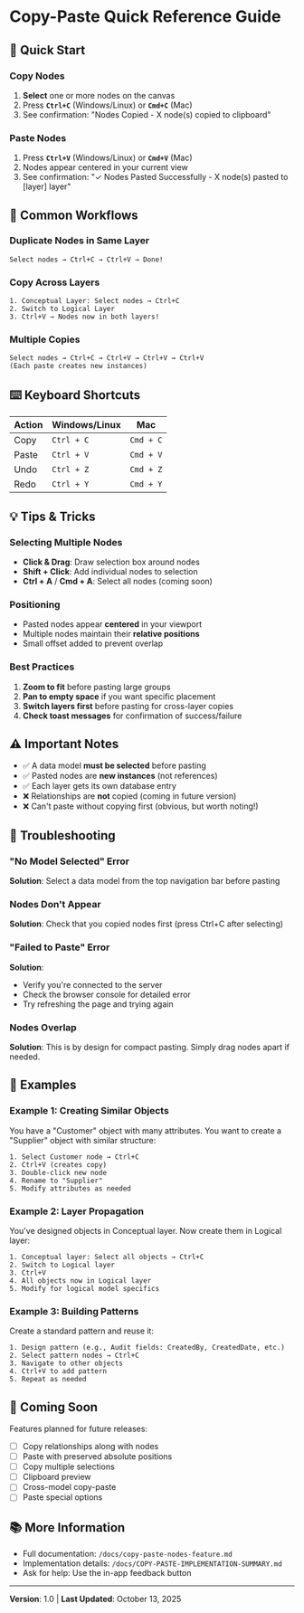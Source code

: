 # Copy-Paste Quick Reference Guide

## 🎯 Quick Start

### Copy Nodes
1. **Select** one or more nodes on the canvas
2. Press **`Ctrl+C`** (Windows/Linux) or **`Cmd+C`** (Mac)
3. See confirmation: "Nodes Copied - X node(s) copied to clipboard"

### Paste Nodes
1. Press **`Ctrl+V`** (Windows/Linux) or **`Cmd+V`** (Mac)
2. Nodes appear centered in your current view
3. See confirmation: "✓ Nodes Pasted Successfully - X node(s) pasted to [layer] layer"

## 🔄 Common Workflows

### Duplicate Nodes in Same Layer
```
Select nodes → Ctrl+C → Ctrl+V → Done!
```

### Copy Across Layers
```
1. Conceptual Layer: Select nodes → Ctrl+C
2. Switch to Logical Layer
3. Ctrl+V → Nodes now in both layers!
```

### Multiple Copies
```
Select nodes → Ctrl+C → Ctrl+V → Ctrl+V → Ctrl+V
(Each paste creates new instances)
```

## ⌨️ Keyboard Shortcuts

| Action | Windows/Linux | Mac |
|--------|--------------|-----|
| Copy | `Ctrl + C` | `Cmd + C` |
| Paste | `Ctrl + V` | `Cmd + V` |
| Undo | `Ctrl + Z` | `Cmd + Z` |
| Redo | `Ctrl + Y` | `Cmd + Y` |

## 💡 Tips & Tricks

### Selecting Multiple Nodes
- **Click & Drag**: Draw selection box around nodes
- **Shift + Click**: Add individual nodes to selection
- **Ctrl + A** / **Cmd + A**: Select all nodes (coming soon)

### Positioning
- Pasted nodes appear **centered** in your viewport
- Multiple nodes maintain their **relative positions**
- Small offset added to prevent overlap

### Best Practices
1. **Zoom to fit** before pasting large groups
2. **Pan to empty space** if you want specific placement
3. **Switch layers first** before pasting for cross-layer copies
4. **Check toast messages** for confirmation of success/failure

## ⚠️ Important Notes

- ✅ A data model **must be selected** before pasting
- ✅ Pasted nodes are **new instances** (not references)
- ✅ Each layer gets its own database entry
- ❌ Relationships are **not** copied (coming in future version)
- ❌ Can't paste without copying first (obvious, but worth noting!)

## 🐛 Troubleshooting

### "No Model Selected" Error
**Solution**: Select a data model from the top navigation bar before pasting

### Nodes Don't Appear
**Solution**: Check that you copied nodes first (press Ctrl+C after selecting)

### "Failed to Paste" Error
**Solution**: 
- Verify you're connected to the server
- Check the browser console for detailed error
- Try refreshing the page and trying again

### Nodes Overlap
**Solution**: This is by design for compact pasting. Simply drag nodes apart if needed.

## 📝 Examples

### Example 1: Creating Similar Objects
You have a "Customer" object with many attributes. You want to create a "Supplier" object with similar structure:
```
1. Select Customer node → Ctrl+C
2. Ctrl+V (creates copy)
3. Double-click new node
4. Rename to "Supplier"
5. Modify attributes as needed
```

### Example 2: Layer Propagation
You've designed objects in Conceptual layer. Now create them in Logical layer:
```
1. Conceptual layer: Select all objects → Ctrl+C
2. Switch to Logical layer
3. Ctrl+V
4. All objects now in Logical layer
5. Modify for logical model specifics
```

### Example 3: Building Patterns
Create a standard pattern and reuse it:
```
1. Design pattern (e.g., Audit fields: CreatedBy, CreatedDate, etc.)
2. Select pattern nodes → Ctrl+C
3. Navigate to other objects
4. Ctrl+V to add pattern
5. Repeat as needed
```

## 🔮 Coming Soon

Features planned for future releases:
- [ ] Copy relationships along with nodes
- [ ] Paste with preserved absolute positions
- [ ] Copy multiple selections
- [ ] Clipboard preview
- [ ] Cross-model copy-paste
- [ ] Paste special options

## 📚 More Information

- Full documentation: `/docs/copy-paste-nodes-feature.md`
- Implementation details: `/docs/COPY-PASTE-IMPLEMENTATION-SUMMARY.md`
- Ask for help: Use the in-app feedback button

---

**Version**: 1.0 | **Last Updated**: October 13, 2025
